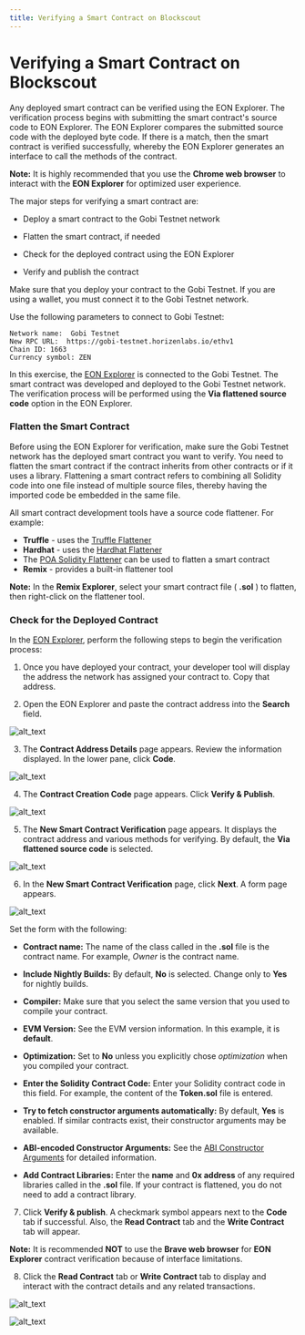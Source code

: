 ```yaml
---
title: Verifying a Smart Contract on Blockscout
---
```





# Verifying a Smart Contract on Blockscout

Any deployed smart contract can be verified using the EON Explorer.  The verification process begins with submitting the smart contract's source code to EON Explorer. The EON Explorer compares the submitted source code with the deployed byte code. If there is a match, then the smart contract is verified successfully, whereby the EON Explorer generates an interface to call the methods of the contract.

**Note:** It is highly recommended that you use the **Chrome web browser** to interact with the **EON Explorer** for optimized user experience.

The major steps for verifying a smart contract are:

* Deploy a smart contract to the Gobi Testnet network


* Flatten the smart contract, if needed
* Check for the deployed contract using the EON Explorer
* Verify and publish the contract

Make sure that you deploy your contract to the Gobi Testnet. If you are using a wallet, you must connect it to the Gobi Testnet network.

Use the following parameters to connect to Gobi Testnet:

```
Network name:  Gobi Testnet 
New RPC URL:  https://gobi-testnet.horizenlabs.io/ethv1 
Chain ID: 1663 
Currency symbol: ZEN
```

In this exercise, the [EON Explorer](https://gobi-explorer.horizen.io/) is connected to the Gobi Testnet. The smart contract was developed and deployed to the Gobi Testnet network. The verification process will be performed using the **Via flattened source code** option in the EON Explorer.

### Flatten the Smart Contract

Before using the EON Explorer for verification, make sure the Gobi Testnet network has the deployed smart contract you want to verify. You need to flatten the smart contract if the contract inherits from other contracts or if it uses a library. Flattening a smart contract refers to combining all Solidity code into one file instead of multiple source files, thereby having the imported code be embedded in the same file. 

All smart contract development tools have a source code flattener. For example: 

* **Truffle** - uses the [Truffle Flattener](https://www.npmjs.com/package/truffle-flattener)
* **Hardhat** - uses the [Hardhat Flattener](https://hardhat.org/hardhat-runner/docs/advanced/flattening) 
* The [POA Solidity Flattener](https://github.com/poanetwork/solidity-flattener) can be used to flatten a smart contract
* **Remix** - provides a built-in flattener tool
 
**Note:** In the **Remix Explorer**, select your smart contract file ( **.sol** ) to flatten, then right-click on the flattener tool. 

### Check for the Deployed Contract

In the [EON Explorer](https://gobi-explorer.horizen.io/), perform the following steps to begin the verification process:

1. Once you have deployed your contract, your developer tool will display the address the network has assigned your contract to. Copy that address.

2. Open the EON Explorer and paste the contract address into the **Search** field.

![alt_text](/img/docs/deploy/contract-address.png)

3. The **Contract Address Details** page appears. Review the information displayed. In the lower pane, click **Code**.

![alt_text](/img/docs/deploy/address-details.png)

4. The **Contract Creation Code** page appears. Click **Verify & Publish**. 

![alt_text](/img/docs/deploy/verify-publish.png)

5. The **New Smart Contract Verification** page appears. It displays the contract address and various methods for verifying. By default, the **Via flattened source code** is selected.

![alt_text](/img/docs/deploy/viaflattenedsource.png)

6. In the **New Smart Contract Verification** page, click **Next**. A form page appears. 

![alt_text](/img/docs/deploy/verifyform.png)

Set the form with the following:

  * **Contract name:** The name of the class called in the **.sol** file is the contract name. For example, *Owner* is the contract name.

  * **Include Nightly Builds:** By default, **No** is selected. Change only to **Yes** for nightly builds.

  * **Compiler:** Make sure that you select the same version that you used to compile your contract.

  * **EVM Version:** See the EVM version information. In this example, it is **default**.

  * **Optimization:** Set to **No** unless you explicitly chose *optimization* when you compiled your contract.

  * **Enter the Solidity Contract Code:** Enter your Solidity contract code in this field. For example, the content of the **Token.sol** file is entered. 

  * **Try to fetch constructor arguments automatically:** By default, **Yes** is enabled. If similar contracts exist, their constructor arguments may be available.

  * **ABI-encoded Constructor Arguments:** See the [ABI Constructor Arguments](https://docs.blockscout.com/for-users/abi-encoded-constructor-arguments) for detailed information. 

  * **Add Contract Libraries:** Enter the **name** and **0x address** of any required libraries called in the **.sol** file. If your contract is  flattened, you do not need to add a contract library.

7. Click **Verify & publish**. A checkmark symbol appears next to the **Code** tab if successful. Also, the **Read Contract** tab and the **Write Contract** tab will appear.

  **Note:** It is recommended **NOT** to use the **Brave web browser** for **EON Explorer** contract verification because of interface limitations.
  
8. Click the **Read Contract** tab or **Write Contract** tab to display and interact with the contract details and any related transactions. 

![alt_text](/img/docs/deploy/verifysuccess1.png)

![alt_text](/img/docs/deploy/verifysuccess2.png)
